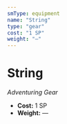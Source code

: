 ```yaml
---
smType: equipment
name: "String"
type: "gear"
cost: "1 SP"
weight: "—"
---
```


# String
*Adventuring Gear*

- **Cost:** 1 SP
- **Weight:** —
